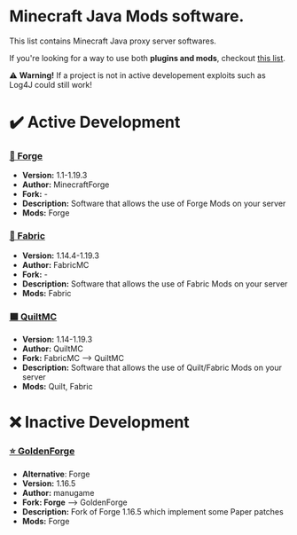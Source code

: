 # Minecraft Java Mods software.
This list contains Minecraft Java proxy server softwares.

If you're looking for a way to use both **plugins and mods**, checkout [this list](https://github.com/TonimatasDEV/server-softwares/blob/master/java/MODS+PLUGINS.md).

⚠️ **Warning!** If a project is not in active developement exploits such as Log4J could still work!

# ✔️ Active Development
### [🔨 Forge](http://files.minecraftforge.net/)
- **Version:** 1.1-1.19.3
- **Author:** MinecraftForge
- **Fork:** -
- **Description:** Software that allows the use of Forge Mods on your server
- **Mods:** Forge

### [🧻 Fabric](https://fabricmc.net/)
- **Version:** 1.14.4-1.19.3
- **Author:** FabricMC
- **Fork:** -
- **Description:** Software that allows the use of Fabric Mods on your server
- **Mods:** Fabric

### [🟪 QuiltMC](https://quiltmc.org/)
- **Version:** 1.14-1.19.3
- **Author:** QuiltMC
- **Fork:** FabricMC --> QuiltMC
- **Description:** Software that allows the use of Quilt/Fabric Mods on your server
- **Mods:** Quilt, Fabric

# ❌ Inactive Development
### [⭐ GoldenForge](https://github.com/GoldenForge/GoldenForge)
- **Alternative**: Forge
- **Version:** 1.16.5
- **Author:** manugame
- **Fork: Forge** --> GoldenForge
- **Description:** Fork of Forge 1.16.5 which implement some Paper patches
- **Mods:** Forge

